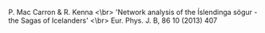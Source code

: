 P. Mac Carron & R. Kenna <\br>
'Network analysis of the Íslendinga sögur - the Sagas of Icelanders' <\br>
Eur. Phys. J. B, 86 10 (2013) 407
